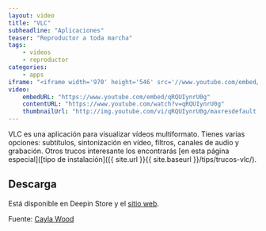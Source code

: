 ```yaml
---
layout: video
title: "VLC"
subheadline: "Aplicaciones"
teaser: "Reproductor a toda marcha"
tags:
    - videos
    - reproductor
categories:
    - apps
iframe: "<iframe width='970' height='546' src='//www.youtube.com/embed/qRQUIynrU0g' frameborder='0' allowfullscreen></iframe>"
video:
    embedURL: "https://www.youtube.com/embed/qRQUIynrU0g"
    contentURL: "https://www.youtube.com/watch?v=qRQUIynrU0g"
    thumbnailUrl: "http://img.youtube.com/vi/qRQUIynrU0g/maxresdefault.jpg"
---
```

<!--more-->

VLC es una aplicación para visualizar vídeos multiformato. Tienes varias opciones: subtítulos, sintonización en vídeo, filtros, canales de audio y grabación. Otros trucos interesante los encontrarás [en esta página especial]([tipo de instalación]({{ site.url }}{{ site.baseurl }}/tips/trucos-vlc/).

## Descarga

Está disponible en Deepin Store y el [sitio web](https://www.videolan.org/vlc/index.es.html).


Fuente: [Cayla Wood](https://www.youtube.com/channel/UCZAY6pIABFaW_vUuS7xaRcw)
